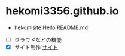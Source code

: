 # hekomi3356.github.io
- hekomisite Hello README.md
- [ ] クラウドなどの機能
- [x] サイト制作
      [サイト](hekomisites.netlify.app/)
